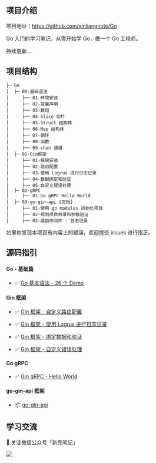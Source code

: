 ## 项目介绍

项目地址：https://github.com/xinliangnote/Go

Go 入门的学习笔记，从零开始学 Go，做一个 Go 工程师。

持续更新... 

## 项目结构

```
├─ Go
│  ├─ 00-基础语法
│     ├── 01-环境安装
│     ├── 02-变量声明
│     ├── 03-数组
│     ├── 04-Slice 切片
│     ├── 05-Struct 结构体
│     ├── 06-Map 结构体
│     ├── 07-循环
│     ├── 08-函数
│     ├── 09-chan 通道
│  ├─ 01-Gin框架
│     ├── 01-框架安装
│     ├── 02-路由配置
│     ├── 03-使用 Logrus 进行日志记录
│     ├── 04-数据绑定和验证
│     ├── 05-自定义错误处理
│  ├─ 02-gRPC
│     ├── 01-Go gRPC Hello World
│  ├─ 03-go-gin-api [文档]
│     ├── 01-使用 go modules 初始化项目
│     ├── 02-规划项目目录和参数验证
│     ├── 03-路由中间件 - 日志记录
```

如果你发现本项目有内容上的错误，欢迎提交 issues 进行指正。

## 源码指引

#### Go - 基础篇

- :white_check_mark: [Go 基本语法 - 26 个 Demo](https://github.com/xinliangnote/Go/blob/master/00-基础语法/codes)

#### Gin 框架

- :white_check_mark: [Gin 框架 - 自定义路由配置](https://github.com/xinliangnote/Go/blob/master/01-Gin框架/codes/02-路由配置)

- :white_check_mark: [Gin 框架 - 使用 Logrus 进行日志记录](https://github.com/xinliangnote/Go/blob/master/01-Gin框架/codes/03-日志记录)

- :white_check_mark: [Gin 框架 - 绑定数据和验证](https://github.com/xinliangnote/Go/blob/master/01-Gin框架/codes/04-数据绑定和验证)

- :white_check_mark: [Gin 框架 - 自定义错误处理](https://github.com/xinliangnote/Go/blob/master/01-Gin框架/codes/05-自定义错误处理)

#### Go gRPC

- :white_check_mark: [Gin gRPC - Hello World](https://github.com/xinliangnote/Go/blob/master/02-Go%20gRPC/codes/01-gRPC%20Hello%20World)

#### go-gin-api 框架

- :package: [go-gin-api](https://github.com/xinliangnote/go-gin-api)

## 学习交流

:star2: 关注微信公众号「新亮笔记」

![](https://github.com/xinliangnote/Go/blob/master/00-基础语法/images/qr.jpg)


